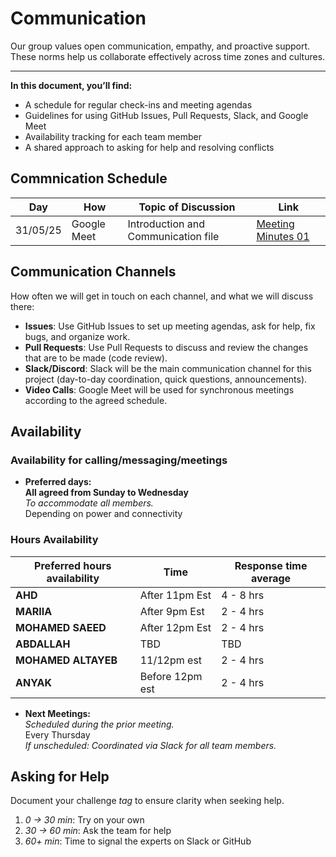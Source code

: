 <!--
    this template is for inspiration, feel free to change it however you like!

    Careful! be sure to protect your privacy when filling out this document
        everything you write here will be public
        so share only what you are comfortable sharing online
        you can share the rest in confidence with you group by another channel
-->

# Communication

 Our group values open communication, empathy, and proactive support.  
 These norms help us collaborate effectively across time zones and cultures.

---

**In this document, you’ll find:**

- A schedule for regular check-ins and meeting agendas  
- Guidelines for using GitHub Issues, Pull Requests, Slack, and Google Meet  
- Availability tracking for each team member  
- A shared approach to asking for help and resolving conflicts

## Commnication Schedule

| **Day**   | **How**      | **Topic of Discussion**                  | **Link**|
|-----------|--------------|------------------------------------------|----------------------------------------------|
| 31/05/25  | Google Meet  | Introduction and Communication file| [Meeting Minutes 01](https://github.com/MIT-Emerging-Talent/ET6-CDSP-group-08-repo/blob/main/notes/01meeting_minutes.md) |

## Communication Channels

How often we will get in touch on each channel, and what we will discuss there:

- **Issues**: Use GitHub Issues to set up meeting agendas, ask for help, fix
 bugs, and organize work.
- **Pull Requests**: Use Pull Requests to discuss and review the changes that
 are to be made (code review).
- **Slack/Discord**: Slack will be the main communication channel for
 this project (day-to-day coordination, quick questions, announcements).
- **Video Calls**: Google Meet will be used for synchronous meetings
 according to the agreed schedule.

## Availability

### Availability for calling/messaging/meetings

+ **Preferred days:**  
 **All agreed from Sunday to Wednesday**  
  _To accommodate all members._  
  Depending on power and connectivity
  
### Hours Availability

| **Preferred hours availability** | **Time** | **Response time average**|
|----------------------------------|----------|------------------|
| **AHD** | After 11pm Est | 4 - 8 hrs |
| **MARIIA** | After 9pm Est | 2 - 4 hrs |
| **MOHAMED SAEED** | After 12pm Est | 2 - 4 hrs |
| **ABDALLAH** | TBD | TBD |
| **MOHAMED ALTAYEB** | 11/12pm est | 2 - 4 hrs | 
| **ANYAK** | Before 12pm est | 2 - 4 hrs|
  
+ **Next Meetings:**  
   _Scheduled during the prior meeting._  
  Every Thursday  
  _If unscheduled: Coordinated via 
  Slack for all team members._
  
## Asking for Help

Document your challenge _tag_ to ensure clarity when seeking help.  

1. _0 → 30 min_: Try on your own  
2. _30 → 60 min_: Ask the team for help  
3. _60+ min_: Time to signal the experts on Slack or GitHub
